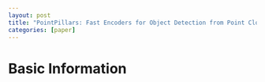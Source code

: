 ```yaml
---
layout: post
title: "PointPillars: Fast Encoders for Object Detection from Point Clouds"
categories: [paper]
---
```


# Basic Information
